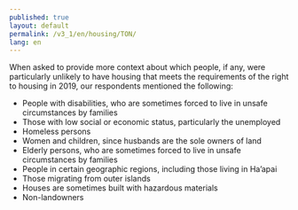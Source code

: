 ```yaml
---
published: true
layout: default
permalink: /v3_1/en/housing/TON/
lang: en
---
```

When asked to provide more context about which people, if any, were particularly unlikely to have housing that meets the requirements of the right to housing in 2019, our respondents mentioned the following:
- People with disabilities, who are sometimes forced to live in unsafe circumstances by families 
- Those with low social or economic status, particularly the unemployed 
- Homeless persons 
- Women and children, since husbands are the sole owners of land 
- Elderly persons, who are sometimes forced to live in unsafe circumstances by families  
- People in certain geographic regions, including those living in Ha’apai 
- Those migrating from outer islands 
- Houses are sometimes built with hazardous materials 
- Non-landowners

